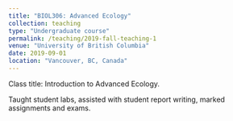 ```yaml
---
title: "BIOL306: Advanced Ecology"
collection: teaching
type: "Undergraduate course"
permalink: /teaching/2019-fall-teaching-1
venue: "University of British Columbia"
date: 2019-09-01
location: "Vancouver, BC, Canada"
---
```


Class title: Introduction to Advanced Ecology.

Taught student labs, assisted with student report writing, marked assignments and exams.
